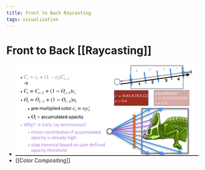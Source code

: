 ```yaml
---
title: Front to Back Raycasting
tags: visualization
---
```


# Front to Back [[Raycasting]]
- ![im](assets/Pasted%20Image%2020220418002010.png)
- [[Color Compositing]]
































































